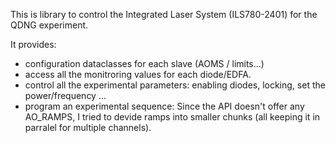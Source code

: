 This is library to control the Integrated Laser System (ILS780-2401) for the QDNG experiment.

It provides:
- configuration dataclasses for each slave (AOMS / limits...)
- access all the monitroring values for each diode/EDFA.
- control all the experimental parameters: enabling diodes, locking, set the power/frequency ...
- program an experimental sequence: Since the API doesn't offer any AO_RAMPS, I tried to devide ramps into smaller chunks (all keeping it in parralel for multiple channels).
